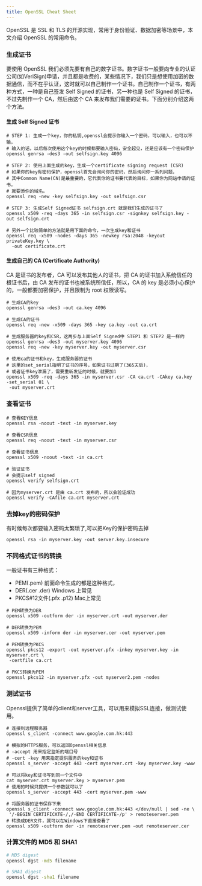 ```yaml
---
title: OpenSSL Cheat Sheet
---
```


OpenSSL 是 SSL 和 TLS 的开源实现，常用于身份验证、数据加密等场景中，本文介绍 OpenSSL 的常用命令。

### 生成证书

要使用 OpenSSL 我们必须先要有自己的数字证书。数字证书一般要向专业的认证公司(如VeriSign)申请，并且都是收费的，某些情况下，我们只是想使用加密的数据通信，而不在乎认证，这时就可以自己制作一个证书。自己制作一个证书，有两种方式，一种是自己签发 Self Signed 的证书，另一种也是 Self Signed 的证书，不过先制作一个 CA，然后由这个 CA 来发布我们需要的证书。下面分别介绍这两个方法。

#### 生成 Self Signed 证书

```shell
# STEP 1: 生成一个key，你的私钥,openssl会提示你输入一个密码，可以输入，也可以不输，
# 输入的话，以后每次使用这个key的时候都要输入密码，安全起见，还是应该有一个密码保护
openssl genrsa -des3 -out selfsign.key 4096

# STEP 2: 使用上面生成的key，生成一个certificate signing request (CSR)
# 如果你的key有密码保护，openssl首先会询问你的密码，然后询问你一系列问题，
# 其中Common Name(CN)是最重要的，它代表你的证书要代表的目标，如果你为网站申请的证书，
# 就要添你的域名。
openssl req -new -key selfsign.key -out selfsign.csr

# STEP 3: 生成Self Signed证书 selfsign.crt 就是我们生成的证书了
openssl x509 -req -days 365 -in selfsign.csr -signkey selfsign.key -out selfsign.crt

# 另外一个比较简单的方法就是用下面的命令，一次生成key和证书
openssl req -x509 -nodes -days 365 -newkey rsa:2048 -keyout privateKey.key \
  -out certificate.crt
```

#### 生成自己的 CA (Certificate Authority)

CA 是证书的发布者，CA 可以发布其他人的证书，把 CA 的证书加入系统信任的根证书后，由 CA 发布的证书也被系统所信任，所以，CA 的 key 是必须小心保护的，一般都要加密保护，并且限制为 root 权限读写。

```shell
# 生成CA的key
openssl genrsa -des3 -out ca.key 4096

# 生成CA的证书
openssl req -new -x509 -days 365 -key ca.key -out ca.crt

# 生成服务器的key和CSR，这两步与上面Self Signed中 STEP1 和 STEP2 是一样的
openssl genrsa -des3 -out myserver.key 4096
openssl req -new -key myserver.key -out myserver.csr

# 使用ca的证书和key，生成服务器的证书
# 这里的set_serial指明了证书的序号，如果证书过期了(365天后)，
# 或者证书key泄漏了，需要重新发证的时候，就要加1
openssl x509 -req -days 365 -in myserver.csr -CA ca.crt -CAkey ca.key -set_serial 01 \
 -out myserver.crt
```

### 查看证书

```shell
# 查看KEY信息
openssl rsa -noout -text -in myserver.key

# 查看CSR信息
openssl req -noout -text -in myserver.csr

# 查看证书信息
openssl x509 -noout -text -in ca.crt

# 验证证书
# 会提示self signed
openssl verify selfsign.crt

# 因为myserver.crt 是由 ca.crt 发布的，所以会验证成功
openssl verify -CAfile ca.crt myserver.crt
```

### 去掉key的密码保护

有时候每次都要输入密码太繁琐了,可以把Key的保护密码去掉

```shell
openssl rsa -in myserver.key -out server.key.insecure
```

### 不同格式证书的转换

一般证书有三种格式：

- PEM(.pem) 前面命令生成的都是这种格式，
- DER(.cer .der) Windows 上常见
- PKCS#12文件(.pfx .p12) Mac上常见

```shell
# PEM转换为DER
openssl x509 -outform der -in myserver.crt -out myserver.der

# DER转换为PEM
openssl x509 -inform der -in myserver.cer -out myserver.pem

# PEM转换为PKCS
openssl pkcs12 -export -out myserver.pfx -inkey myserver.key -in myserver.crt \
 -certfile ca.crt

# PKCS转换为PEM
openssl pkcs12 -in myserver.pfx -out myserver2.pem -nodes
```

### 测试证书

Openssl提供了简单的client和server工具，可以用来模拟SSL连接，做测试使用。

```shell
# 连接到远程服务器
openssl s_client -connect www.google.com.hk:443

# 模拟的HTTPS服务，可以返回Openssl相关信息 
# -accept 用来指定监听的端口号 
# -cert -key 用来指定提供服务的key和证书
openssl s_server -accept 443 -cert myserver.crt -key myserver.key -www

# 可以将key和证书写到同一个文件中
cat myserver.crt myserver.key > myserver.pem
# 使用的时候只提供一个参数就可以了
openssl s_server -accept 443 -cert myserver.pem -www

# 将服务器的证书保存下来
openssl s_client -connect www.google.com.hk:443 </dev/null | sed -ne \
 '/-BEGIN CERTIFICATE-/,/-END CERTIFICATE-/p' > remoteserver.pem
# 转换成DER文件，就可以在Windows下直接查看了
openssl x509 -outform der -in remoteserver.pem -out remoteserver.cer
```

### 计算文件的 MD5 和 SHA1

```bash
# MD5 digest
openssl dgst -md5 filename

# SHA1 digest
openssl dgst -sha1 filename
```